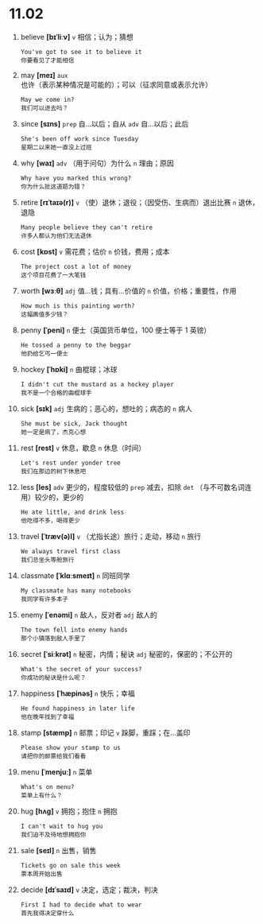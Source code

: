 # 11.02

1. believe **[bɪˈliːv]** `v` 相信；认为；猜想

   ```
   You've got to see it to believe it
   你要看见了才能相信
   ```

2. may **[meɪ]** `aux` 也许（表示某种情况是可能的）；可以（征求同意或表示允许）

   ```
   May we come in?
   我们可以进去吗？
   ```

3. since **[sɪns]** `prep` 自...以后；自从 `adv` 自...以后；此后

   ```
   She's been off work since Tuesday
   星期二以来她一直没上过班
   ```

4. why **[waɪ]** `adv` （用于问句）为什么 `n` 理由；原因

   ```
   Why have you marked this wrong?
   你为什么批这道题为错？
   ```

5. retire **[rɪˈtaɪə(r)]** `v` （使）退休；退役；（因受伤、生病而）退出比赛 `n` 退休，退隐

   ```
   Many people believe they can't retire
   许多人都认为他们无法退休
   ```

6. cost **[kɒst]** `v` 需花费；估价 `n` 价钱，费用；成本

   ```
   The project cost a lot of money
   这个项目花费了一大笔钱
   ```

7. worth **[wɜːθ]** `adj` 值...钱；具有...价值的 `n` 价值，价格；重要性，作用

   ```
   How much is this painting worth?
   这幅画值多少钱？
   ```

8. penny **[ˈpeni]** `n` 便士（英国货币单位，100 便士等于 1 英镑）

   ```
   He tossed a penny to the beggar
   他扔给乞丐一便士
   ```

9. hockey **[ˈhɒki]** `n` 曲棍球；冰球

   ```
   I didn't cut the mustard as a hockey player
   我不是一个合格的曲棍球手
   ```

10. sick **[sɪk]** `adj` 生病的；恶心的，想吐的；病态的 `n` 病人

    ```
    She must be sick, Jack thought
    她一定是病了，杰克心想
    ```

11. rest **[rest]** `v` 休息，歇息 `n` 休息（时间）

    ```
    Let's rest under yonder tree
    我们在那边的树下休息吧
    ```

12. less **[les]** `adv` 更少的，程度较低的 `prep` 减去，扣除 `det` （与不可数名词连用）较少的，更少的

    ```
    He ate little, and drink less
    他吃得不多，喝得更少
    ```

13. travel **[ˈtræv(ə)l]** `v` （尤指长途）旅行；走动，移动 `n` 旅行

    ```
    We always travel first class
    我们总坐头等舱旅行
    ```

14. classmate **[ˈklɑːsmeɪt]** `n` 同班同学

    ```
    My classmate has many notebooks
    我同学有许多本子
    ```

15. enemy **[ˈenəmi]** `n` 敌人，反对者 `adj` 敌人的

    ```
    The town fell into enemy hands
    那个小镇落到敌人手里了
    ```

16. secret **[ˈsiːkrət]** `n` 秘密，内情；秘诀 `adj` 秘密的，保密的；不公开的

    ```
    What's the secret of your success?
    你成功的秘诀是什么呢？
    ```

17. happiness **[ˈhæpinəs]** `n` 快乐；幸福

    ```
    He found happiness in later life
    他在晚年找到了幸福
    ```

18. stamp **[stæmp]** `n` 邮票；印记 `v` 跺脚，重踩；在...盖印

    ```
    Please show your stamp to us
    请把你的邮票给我们看看
    ```

19. menu **[ˈmenjuː]** `n` 菜单

    ```
    What's on menu?
    菜单上有什么？
    ```

20. hug **[hʌɡ]** `v` 拥抱；抱住 `n` 拥抱

    ```
    I can't wait to hug you
    我们迫不及待地想拥抱你
    ```

21. sale **[seɪl]** `n` 出售，销售

    ```
    Tickets go on sale this week
    票本周开始出售
    ```

22. decide **[dɪˈsaɪd]** `v` 决定，选定；裁决，判决

    ```
    First I had to decide what to wear
    首先我得决定穿什么
    ```
